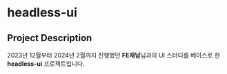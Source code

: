 # headless-ui

## Project Description

2023년 12월부터 2024년 2월까지 진행했던 **FE재남**님과의 UI 스터디를 베이스로 한 **headless-ui** 프로젝트입니다.
